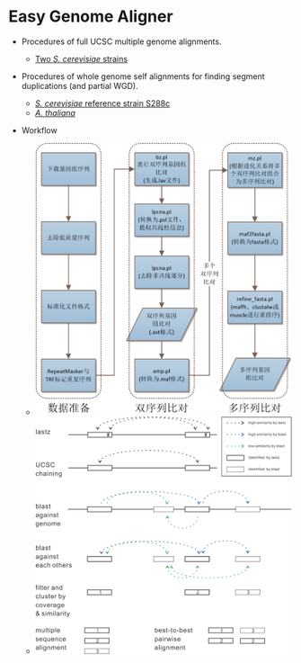 # Easy Genome Aligner

* Procedures of full UCSC multiple genome alignments.
    * [Two *S. cerevisiae* strains](doc/Scer-example.md)
* Procedures of whole genome self alignments for finding segment
  duplications (and partial WGD).
    * [*S. cerevisiae* reference strain S288c](doc/S288c-example.md)
    * [*A. thaliana*](doc/Atha.md)

* Workflow
    * ![multi](doc/Fig_flowchart.png)
    * ![self](doc/flow.png)

